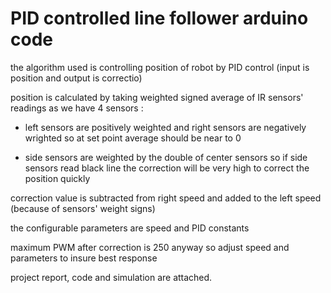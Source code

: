 # PID controlled line follower arduino code #

the algorithm used is controlling position of robot by PID control (input is position and output is correctio) 

position is calculated by taking weighted signed average of IR sensors' readings 
as we have 4 sensors : 
- left sensors are positively weighted and right sensors are negatively wrighted so at set point average should be near to 0 
                       
- side sensors are weighted by the double of center sensors so if side sensors read black line the correction will be very high
                          to correct the position quickly

correction value is subtracted from right speed and added to the left speed (because of sensors' weight signs)

the configurable parameters are speed and PID constants 

maximum PWM after correction is 250 anyway so adjust speed and parameters to insure best response 

project report, code and simulation are attached.
